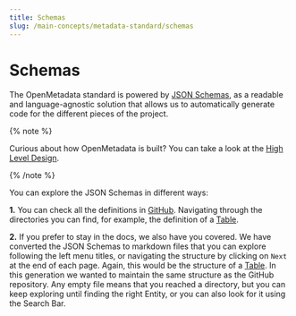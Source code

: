 ```yaml
---
title: Schemas
slug: /main-concepts/metadata-standard/schemas
---
```


# Schemas

The OpenMetadata standard is powered by [JSON Schemas](https://json-schema.org/), as a readable and language-agnostic
solution that allows us to automatically generate code for the different pieces of the project.

{% note %}

Curious about how OpenMetadata is built? You can take a look at the [High Level Design](/main-concepts/high-level-design).

{% /note %}

You can explore the JSON Schemas in different ways:

**1.** You can check all the definitions in [GitHub](https://github.com/open-metadata/OpenMetadata/tree/main/openmetadata-spec/src/main/resources/json/schema).
    Navigating through the directories you can find, for example, the definition of a [Table](https://github.com/open-metadata/OpenMetadata/blob/main/openmetadata-spec/src/main/resources/json/schema/entity/data/table.json).

**2.** If you prefer to stay in the docs, we also have you covered. We have converted the JSON Schemas to markdown files
    that you can explore following the left menu titles, or navigating the structure by clicking on `Next` at the
    end of each page. Again, this would be the structure of a [Table](/main-concepts/metadata-standard/schemas/entity/data/table).
    In this generation we wanted to maintain the same structure as the GitHub repository. Any empty file means that you reached
    a directory, but you can keep exploring until finding the right Entity, or you can also look for it using the Search Bar.
